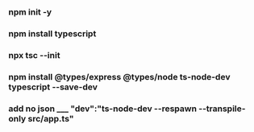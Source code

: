 ### npm init -y

### npm install typescript

### npx tsc --init

### npm install @types/express @types/node ts-node-dev typescript --save-dev


### add no json ___ "dev":"ts-node-dev --respawn --transpile-only src/app.ts"